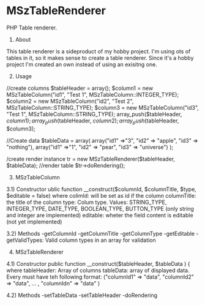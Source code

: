 # MSzTableRenderer
PHP Table renderer. 

1) About

This table renderer is a sideproduct of my hobby project. I'm using ots of tables in it, so it makes sense to create a table renderer.
Since it's a hobby project I'm created an own instead of using an exisitng one.

2) Usage

//create columns
$tableHeader = array();
$column1 = new MSzTableColumn("id1", "Test 1", MSzTableColumn::INTEGER_TYPE);
$column2 = new MSzTableColumn("id2", "Test 2", MSzTableColumn::STRING_TYPE);
$column3 = new MSzTableColumn("id3", "Test 1", MSzTableColumn::STRING_TYPE);
array_push($tableHeader, $column1);
array_push($tableHeader, $column2);
array_push($tableHeader, $column3);

//Create data
$tableData = array(
	array("id1" =>"3", "id2" => "apple", "id3" => "nothing"),
	array("id1" =>"1", "id2" => "pear", "id3" => "universe")
);

/create render instance
tr = new MSzTableRenderer($tableHeader, $tableData);
//render table
$tr->doRendering();

3) MSzTableColumn

3.1) Constructor
ublic function __construct($columnId, $columnTitle, $type, $editable = false)
where 
colimId:     will be set as id if the column
columnTitle: the title of the column
type:        Colum type. Values: STRING_TYPE, INTEGER_TYPE, DATE_TYPE, BOOLEAN_TYPE, BUTTON_TYPE (only string and integer are implemented)
editable:    wheter the field content is editable (not yet implemented)

3.2) Methods
-getColumnId
-getColumnTitle
-getColumnType
-getEditable
-getValidTypes: Valid column types in an array for validation


4) MSzTableRenderer

4.1) Constructor
public function __construct($tableHeader, $tableData ) {
where
tableHeader: Array of columns 
tableData:  array of displayed data. Every must have teh following format: ("columnId1" => "data", "columnId2" => "data", ... , "columnIdn" => "data" )

4.2) Methods
-setTableData
-setTableHeader
-doRendering




